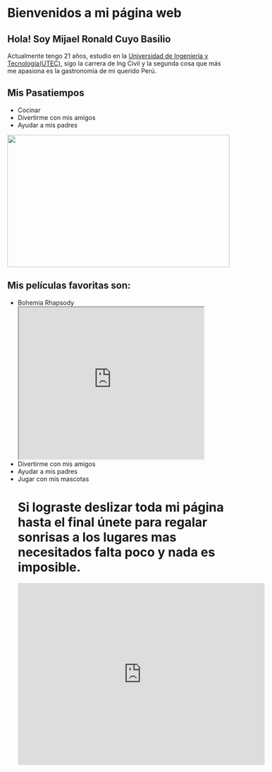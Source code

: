 <html>
<body>

<h1>Bienvenidos a mi página web</h1>

<h2>Hola! Soy Mijael Ronald Cuyo Basilio</h2>
<p>Actualmente tengo 21 años, estudio en la <a href="https://www.utec.edu.pe/">Universidad de Ingeniería y Tecnología(UTEC)</a>, sigo la carrera de Ing Civil y la segunda cosa que más me apasiona es la gastronomía de mi querido Perú.</p>

<h2>Mis Pasatiempos</h2>
<ul>
  <li>Cocinar</li>
  <li>Divertirme con mis amigos</li>
  <li>Ayudar a mis padres</li>
</ul>  
<img src="https://scontent-scl1-1.xx.fbcdn.net/v/t31.0-8/18156139_636445923225789_3141731484290625115_o.jpg?_nc_cat=106&_nc_ht=scontent-scl1-1.xx&oh=258c5d5dbfbfb000a6f79b3cba5a3124&oe=5C823023"  width="504" height="300">

<h2>Mis películas favoritas son:</h2>
<ul>
  <li>Bohemia Rhapsody</li>
  <iframe width="420" height="345" src="https://www.youtube.com/embed/tgbNymZ7vqY?autoplay=1">
</iframe>
  <li>Divertirme con mis amigos</li>
  <li>Ayudar a mis padres</li>
  <li>Jugar con mis mascotas</li>
  
  <h1>Si lograste deslizar toda mi página hasta el final únete para regalar sonrisas a los lugares mas necesitados falta poco y nada es imposible.</h1>
  <iframe src="https://www.facebook.com/plugins/video.php?href=https%3A%2F%2Fwww.facebook.com%2Fdilmer.huaman.7%2Fvideos%2F10214068485656518%2F&show_text=0&width=560" width="560" height="413" style="border:none;overflow:hidden" scrolling="no" frameborder="0" allowTransparency="true" allowFullScreen="true"></iframe>
  
  
  
</ul>  
</body>
</html>

